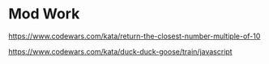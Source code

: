 # Mod Work

https://www.codewars.com/kata/return-the-closest-number-multiple-of-10

https://www.codewars.com/kata/duck-duck-goose/train/javascript